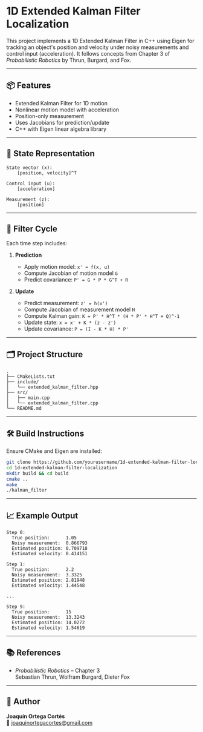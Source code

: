 # 1D Extended Kalman Filter Localization

This project implements a 1D Extended Kalman Filter in C++ using Eigen for tracking an object's position and velocity under noisy measurements and control input (acceleration). It follows concepts from Chapter 3 of *Probabilistic Robotics* by Thrun, Burgard, and Fox.

---

## 📦 Features

- Extended Kalman Filter for 1D motion
- Nonlinear motion model with acceleration
- Position-only measurement
- Uses Jacobians for prediction/update
- C++ with Eigen linear algebra library

---

## 📐 State Representation

```
State vector (x):
    [position, velocity]^T

Control input (u):
    [acceleration]

Measurement (z):
    [position]
```

---

## 🔁 Filter Cycle

Each time step includes:

1. **Prediction**
   - Apply motion model: `x' = f(x, u)`
   - Compute Jacobian of motion model `G`
   - Predict covariance: `P' = G * P * G^T + R`

2. **Update**
   - Predict measurement: `z' = h(x')`
   - Compute Jacobian of measurement model `H`
   - Compute Kalman gain: `K = P' * H^T * (H * P' * H^T + Q)^-1`
   - Update state: `x = x' + K * (z - z')`
   - Update covariance: `P = (I - K * H) * P'`

---

## 🗂️ Project Structure

```
.
├── CMakeLists.txt
├── include/
│   └── extended_kalman_filter.hpp
├── src/
│   ├── main.cpp
│   └── extended_kalman_filter.cpp
└── README.md
```

---

## 🛠️ Build Instructions

Ensure CMake and Eigen are installed:

```bash
git clone https://github.com/yourusername/1d-extended-kalman-filter-localization.git
cd 1d-extended-kalman-filter-localization
mkdir build && cd build
cmake ..
make
./kalman_filter
```

---

## 📈 Example Output

```
Step 0:
  True position:      1.05
  Noisy measurement:  0.866793
  Estimated position: 0.709718
  Estimated velocity: 0.414151

Step 1:
  True position:      2.2
  Noisy measurement:  3.3325
  Estimated position: 2.81948
  Estimated velocity: 1.44548

...

Step 9:
  True position:      15
  Noisy measurement:  13.3243
  Estimated position: 14.0272
  Estimated velocity: 1.54619
```

---

## 📚 References

- *Probabilistic Robotics* – Chapter 3  
  Sebastian Thrun, Wolfram Burgard, Dieter Fox

---

## 👤 Author

**Joaquín Ortega Cortés**  
📧 joaquinortegacortes@gmail.com
